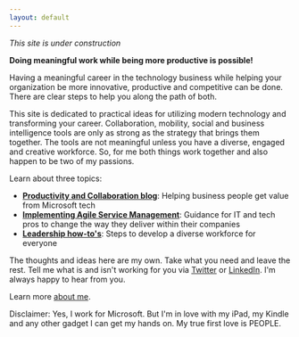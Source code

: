 ```yaml
---
layout: default
---
```

_This site is under construction_

**Doing meaningful work while being more productive is possible!**  

Having a meaningful career in the technology business while helping your organization be more innovative, productive and competitive can be done. There are clear steps to help you along the path of both.      

This site is dedicated to practical ideas for utilizing modern technology and transforming your career.  Collaboration, mobility, social and business intelligence tools are only as strong as the strategy that brings them together.  The tools are not meaningful unless you have a diverse, engaged and creative workforce.  So, for me both things work together and also happen to be two of my passions.  

Learn about three topics:

- [**Productivity and Collaboration blog**](blog_index.md): Helping business people get value from Microsoft tech
- [**Implementing Agile Service Management**](.\asm\index.md): Guidance for IT and tech pros to change the way they deliver within their companies
- **[Leadership how-to's](.\leadership\index.md)**: Steps to develop a diverse workforce for everyone

The thoughts and ideas here are my own. Take what you need and leave the rest.  Tell me what is and isn't working for you via [Twitter](https://twitter.com/karuana) or [LinkedIn](https://linkedin.com/in/karuanagatimu).  I'm always happy to hear from you. 


Learn more [about me](aboutme.md). 


Disclaimer:  Yes, I work for Microsoft. But I'm in love with my iPad, my Kindle and any other gadget I can get my hands on.  My true first love is PEOPLE.  


